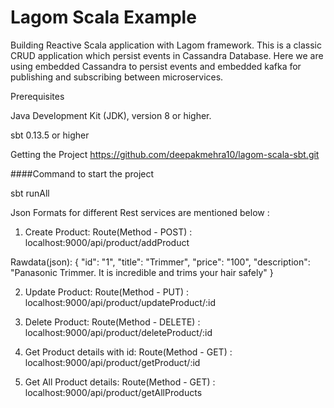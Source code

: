 # Lagom Scala Example

Building Reactive Scala application with Lagom framework. This is a classic CRUD application which persist events in Cassandra Database. Here we are using embedded Cassandra to persist events and embedded kafka for publishing and subscribing between microservices.

Prerequisites

Java Development Kit (JDK), version 8 or higher.

sbt 0.13.5 or higher

Getting the Project
https://github.com/deepakmehra10/lagom-scala-sbt.git

####Command to start the project

sbt runAll

Json Formats for different Rest services are mentioned below :
1. Create Product:
Route(Method - POST) : localhost:9000/api/product/addProduct

Rawdata(json): { "id": "1", "title": "Trimmer", "price": "100", "description": "Panasonic Trimmer. It is incredible and trims your hair safely" }

2. Update Product:
Route(Method - PUT) : localhost:9000/api/product/updateProduct/:id

3. Delete Product:
Route(Method - DELETE) : localhost:9000/api/product/deleteProduct/:id

4. Get Product details with id:
Route(Method - GET) : localhost:9000/api/product/getProduct/:id

5. Get All Product details:
Route(Method - GET) : localhost:9000/api/product/getAllProducts


